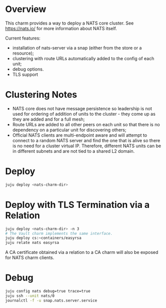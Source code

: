 # Overview

This charm provides a way to deploy a NATS core cluster. See https://nats.io/ for
more information about NATS itself.

Current features:

* installation of nats-server via a snap (either from the store or a resource);
* clustering with route URLs automatically added to the config of each unit;
* debug options.
* TLS support

# Clustering Notes

* NATS core does not have message persistence so leadership is not used for
  ordering of addition of units to the cluster - they come up as they are added
  and for a full mesh;
* Route URLs are added to all other peers on each unit so that there is no
  dependency on a particular unit for discovering others;
* Official NATS clients are multi-endpoint aware and will attempt to connect to
  a random NATS server and find the one that is alive so there is no need for a
  cluster virtual IP. Therefore, different NATS units can be in different
  subnets and are not tied to a shared L2 domain.

# Deploy

```bash
juju deploy <nats-charm-dir>
```

# Deploy with TLS Termination via a Relation

```bash
juju deploy <nats-charm-dir> -n 3
# The Vault charm implements the same interface.
juju deploy cs:~containers/easyrsa
juju relate nats easyrsa
```

A CA certificate obtained via a relation to a CA charm will also be exposed for NATS charm clients.

# Debug

```bash
juju config nats debug=true trace=true
juju ssh --unit nats/0
journalctl -f -u snap.nats.server.service
```
